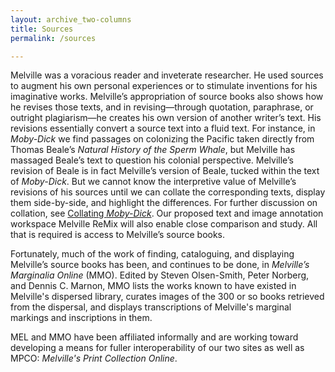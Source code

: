 ```yaml
---
layout: archive_two-columns
title: Sources
permalink: /sources

---
```


Melville was a voracious reader and inveterate researcher.  He used sources to augment his own personal experiences or to stimulate inventions for his imaginative works.  Melville’s appropriation of source books also shows how he revises those texts, and in revising—through quotation, paraphrase, or outright plagiarism—he creates his own version of another writer’s text. His revisions essentially convert a source text into a fluid text. For instance, in *Moby-Dick* we find passages on colonizing the Pacific taken directly from Thomas Beale’s *Natural History of the Sperm Whale*, but Melville has massaged Beale’s text to question his colonial perspective.  Melville’s revision of Beale is in fact Melville’s version of Beale, tucked within the text of *Moby-Dick*. But we cannot know the interpretive value of Melville’s revisions of his sources until we can collate the corresponding texts, display them side-by-side, and highlight the differences.  For further discussion on collation, see [Collating *Moby-Dick*](https://mel.netlify.app/expurgating-moby-dick). Our proposed text and image annotation workspace Melville ReMix will also enable close comparison and study. All that is required is access to Melville’s source books.

Fortunately, much of the work of finding, cataloguing, and displaying Melville’s source books has been, and continues to be done, in *Melville’s Marginalia Online* (MMO). Edited by Steven Olsen-Smith, Peter Norberg, and Dennis C. Marnon, MMO lists the works known to have existed in Melville's dispersed library, curates images of the 300 or so books retrieved from the dispersal, and displays transcriptions of Melville's marginal markings and inscriptions in them.

MEL and MMO have been affiliated informally and are working toward developing a means for fuller interoperability of our two sites as well as MPCO: *Melville's Print Collection Online*.
